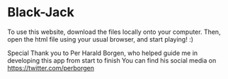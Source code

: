 # Black-Jack

To use this website, download the files locally onto your computer.
Then, open the html file using your usual browser, and start playing! :)

Special Thank you to Per Harald Borgen, who helped guide me in developing this app from start to finish
You can find his social media on https://twitter.com/perborgen
